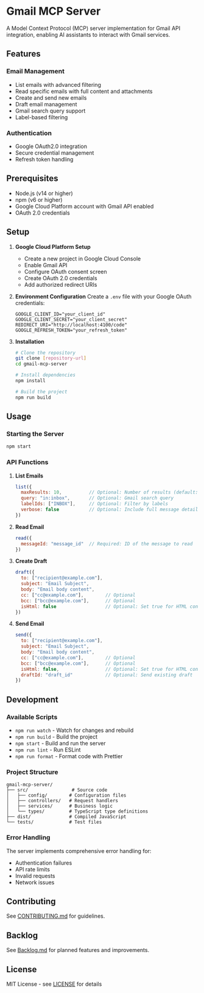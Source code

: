 # Gmail MCP Server

A Model Context Protocol (MCP) server implementation for Gmail API integration, enabling AI assistants to interact with Gmail services.

## Features

### Email Management
- List emails with advanced filtering
- Read specific emails with full content and attachments
- Create and send new emails
- Draft email management
- Gmail search query support
- Label-based filtering

### Authentication
- Google OAuth2.0 integration
- Secure credential management
- Refresh token handling

## Prerequisites

- Node.js (v14 or higher)
- npm (v6 or higher)
- Google Cloud Platform account with Gmail API enabled
- OAuth 2.0 credentials

## Setup

1. **Google Cloud Platform Setup**
   - Create a new project in Google Cloud Console
   - Enable Gmail API
   - Configure OAuth consent screen
   - Create OAuth 2.0 credentials
   - Add authorized redirect URIs

2. **Environment Configuration**
   Create a `.env` file with your Google OAuth credentials:
   ```
   GOOGLE_CLIENT_ID="your_client_id"
   GOOGLE_CLIENT_SECRET="your_client_secret"
   REDIRECT_URI="http://localhost:4100/code"
   GOOGLE_REFRESH_TOKEN="your_refresh_token"
   ```

3. **Installation**
   ```bash
   # Clone the repository
   git clone [repository-url]
   cd gmail-mcp-server

   # Install dependencies
   npm install

   # Build the project
   npm run build
   ```

## Usage

### Starting the Server
```bash
npm start
```

### API Functions

1. **List Emails**
   ```javascript
   list({
     maxResults: 10,          // Optional: Number of results (default: 10)
     query: "in:inbox",       // Optional: Gmail search query
     labelIds: ["INBOX"],     // Optional: Filter by labels
     verbose: false           // Optional: Include full message details
   })
   ```

2. **Read Email**
   ```javascript
   read({
     messageId: "message_id"  // Required: ID of the message to read
   })
   ```

3. **Create Draft**
   ```javascript
   draft({
     to: ["recipient@example.com"],
     subject: "Email Subject",
     body: "Email body content",
     cc: ["cc@example.com"],        // Optional
     bcc: ["bcc@example.com"],      // Optional
     isHtml: false                  // Optional: Set true for HTML content
   })
   ```

4. **Send Email**
   ```javascript
   send({
     to: ["recipient@example.com"],
     subject: "Email Subject",
     body: "Email body content",
     cc: ["cc@example.com"],        // Optional
     bcc: ["bcc@example.com"],      // Optional
     isHtml: false,                 // Optional: Set true for HTML content
     draftId: "draft_id"            // Optional: Send existing draft
   })
   ```

## Development

### Available Scripts
- `npm run watch` - Watch for changes and rebuild
- `npm run build` - Build the project
- `npm start` - Build and run the server
- `npm run lint` - Run ESLint
- `npm run format` - Format code with Prettier

### Project Structure
```
gmail-mcp-server/
├── src/                # Source code
│   ├── config/        # Configuration files
│   ├── controllers/   # Request handlers
│   ├── services/      # Business logic
│   └── types/         # TypeScript type definitions
├── dist/              # Compiled JavaScript
└── tests/             # Test files
```

### Error Handling
The server implements comprehensive error handling for:
- Authentication failures
- API rate limits
- Invalid requests
- Network issues

## Contributing
See [CONTRIBUTING.md](CONTRIBUTING.md) for guidelines.

## Backlog
See [Backlog.md](Backlog.md) for planned features and improvements.

## License
MIT License - see [LICENSE](LICENSE) for details